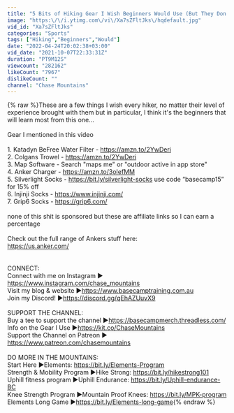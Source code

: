 ```yaml
---
title: "5 Bits of Hiking Gear I Wish Beginners Would Use (But They Don't)"
image: "https:\/\/i.ytimg.com\/vi\/Xa7sZFltJks\/hqdefault.jpg"
vid_id: "Xa7sZFltJks"
categories: "Sports"
tags: ["Hiking","Beginners","Would"]
date: "2022-04-24T20:02:38+03:00"
vid_date: "2021-10-07T22:33:31Z"
duration: "PT9M12S"
viewcount: "282162"
likeCount: "7967"
dislikeCount: ""
channel: "Chase Mountains"
---
```

{% raw %}These are a few things I wish every hiker, no matter their level of experience brought with them but in particular, I think it's the beginners that will learn most from this one...<br /><br />Gear I mentioned in this video <br /><br />1. Katadyn BeFree Water Filter - <a rel="nofollow" target="blank" href="https://amzn.to/2YwDeri">https://amzn.to/2YwDeri</a><br />2. Colgans Trowel - <a rel="nofollow" target="blank" href="https://amzn.to/2YwDeri">https://amzn.to/2YwDeri</a><br />3. Map Software - Search &quot;maps me&quot; or &quot;outdoor active in app store&quot;<br />4. Anker Charger - <a rel="nofollow" target="blank" href="https://amzn.to/3oIefMM">https://amzn.to/3oIefMM</a><br />5. Silverlight Socks - <a rel="nofollow" target="blank" href="https://bit.ly/silverlight-socks">https://bit.ly/silverlight-socks</a> use code “basecamp15” for 15% off<br />6. Injinji Socks - <a rel="nofollow" target="blank" href="https://www.injinji.com/">https://www.injinji.com/</a><br />7. Grip6 Socks - <a rel="nofollow" target="blank" href="https://grip6.com/">https://grip6.com/</a><br /><br />none of this shit is sponsored but these are affiliate links so I can earn a percentage <br /><br />Check out the full range of Ankers stuff here:<br /><a rel="nofollow" target="blank" href="https://us.anker.com/">https://us.anker.com/</a><br /><br /><br />CONNECT:<br />Connect with me on Instagram ► <a rel="nofollow" target="blank" href="https://www.instagram.com/chase_mountains">https://www.instagram.com/chase_mountains</a><br />Visit my blog &amp; website ►<a rel="nofollow" target="blank" href="https://www.basecamptraining.com.au">https://www.basecamptraining.com.au</a><br />Join my Discord! ►<a rel="nofollow" target="blank" href="https://discord.gg/qEhAZUuvX9">https://discord.gg/qEhAZUuvX9</a><br /><br />SUPPORT THE CHANNEL:<br />Buy a tee to support the channel ►<a rel="nofollow" target="blank" href="https://basecampmerch.threadless.com/">https://basecampmerch.threadless.com/</a><br />Info on the Gear I Use ►<a rel="nofollow" target="blank" href="https://kit.co/ChaseMountains">https://kit.co/ChaseMountains</a> <br />Support the Channel on Patreon  ► <a rel="nofollow" target="blank" href="https://www.patreon.com/chasemountains">https://www.patreon.com/chasemountains</a><br /><br />DO MORE IN THE MOUNTAINS:<br />Start Here ►Elements: <a rel="nofollow" target="blank" href="https://bit.ly/Elements-Program">https://bit.ly/Elements-Program</a><br />Strength &amp; Mobility Program ►Hike Strong: <a rel="nofollow" target="blank" href="https://bit.ly/hikestrong101">https://bit.ly/hikestrong101</a><br />Uphill fitness program  ►Uphill Endurance: <a rel="nofollow" target="blank" href="https://bit.ly/Uphill-endurance-BC">https://bit.ly/Uphill-endurance-BC</a><br />Knee Strength Program ►Mountain Proof Knees: <a rel="nofollow" target="blank" href="https://bit.ly/MPK-program">https://bit.ly/MPK-program</a><br />Elements Long Game ►<a rel="nofollow" target="blank" href="https://bit.ly/Elements-long-game">https://bit.ly/Elements-long-game</a>{% endraw %}
